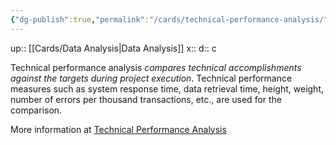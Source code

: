 ```yaml
---
{"dg-publish":true,"permalink":"/cards/technical-performance-analysis/"}
---
```


up:: [[Cards/Data Analysis\|Data Analysis]] 
x:: 
d:: c

Technical performance analysis *compares technical accomplishments against the targets during project execution*. Technical performance measures such as system response time, data retrieval time, height, weight, number of errors per thousand transactions, etc., are used for the comparison.

More information at [Technical Performance Analysis](https://www.brainbok.com/guide/pmp/glossary/technical-performance-analysis/)